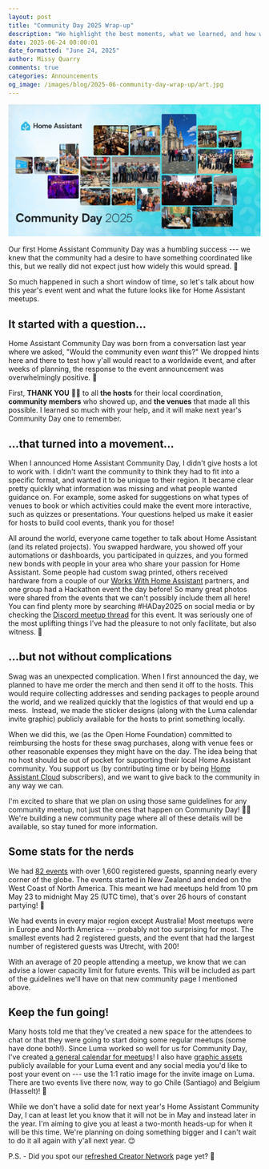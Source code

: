 ```yaml
---
layout: post
title: "Community Day 2025 Wrap-up"
description: "We highlight the best moments, what we learned, and how we will keep supporting meetups worldwide."
date: 2025-06-24 00:00:01
date_formatted: "June 24, 2025"
author: Missy Quarry
comments: true
categories: Announcements
og_image: /images/blog/2025-06-community-day-wrap-up/art.jpg
---
```


<img src='/images/blog/2025-06-community-day-wrap-up/art.jpg' style='border: 0;box-shadow: none;' alt="Pictures of multiple community day meetups">

Our first Home Assistant Community Day was a humbling success --- we knew that the community had a desire to have something coordinated like this, but we really did not expect just how widely this would spread. 💖

So much happened in such a short window of time, so let's talk about how this year's event went and what the future looks like for Home Assistant meetups.<!--more-->

## It started with a question...

Home Assistant Community Day was born from a conversation last year where we asked, "Would the community even *want* this?" We dropped hints here and there to test how y'all would react to a worldwide event, and after weeks of planning, the response to the event announcement was overwhelmingly positive. 🤩

First, **THANK YOU** 🙏🏻 to all **the hosts** for their local coordination, **community members** who showed up, and **the venues** that made all this possible. I learned so much with your help, and it will make next year's Community Day one to remember.

## ...that turned into a movement...

When I announced Home Assistant Community Day, I didn't give hosts a lot to work with. I didn't want the community to think they had to fit into a specific format, and wanted it to be unique to their region. It became clear pretty quickly what information was missing and what people wanted guidance on. For example, some asked for suggestions on what types of venues to book or which activities could make the event more interactive, such as quizzes or presentations. Your questions helped us make it easier for hosts to build cool events, thank you for those!  

All around the world, everyone came together to talk about Home Assistant (and its related projects). You swapped hardware, you showed off your automations or dashboards, you participated in quizzes, and you formed new bonds with people in your area who share your passion for Home Assistant. Some people had custom swag printed, others received hardware from a couple of our [Works With Home Assistant](https://works-with.home-assistant.io/) partners, and one group had a Hackathon event the day before! So many great photos were shared from the events that we can't possibly include them all here! You can find plenty more by searching #HADay2025 on social media or by checking the [Discord meetup thread](https://discord.com/channels/330944238910963714/1364989531069091920/1375786903324070042) for this event. It was seriously one of the most uplifting things I've had the pleasure to not only facilitate, but also witness. 🥰

## ...but not without complications

Swag was an unexpected complication. When I first announced the day, we planned to have me order the merch and then send it off to the hosts. This would require collecting addresses and sending packages to people around the world, and we realized quickly that the logistics of that would end up a mess.  Instead, we made the sticker designs (along with the Luma calendar invite graphic) publicly available for the hosts to print something locally.

When we did this, we (as the Open Home Foundation) committed to reimbursing the hosts for these swag purchases, along with venue fees or other reasonable expenses they might have on the day. The idea being that no host should be out of pocket for supporting their local Home Assistant community. You support us (by contributing time or by being [Home Assistant Cloud](/cloud/) subscribers), and we want to give back to the community in any way we can.

I'm excited to share that we plan on using those same guidelines for any community meetup, not just the ones that happen on Community Day! 👏🏻 We're building a new community page where all of these details will be available, so stay tuned for more information.

## Some stats for the nerds

We had [82 events](https://lu.ma/haday2025) with over 1,600 registered guests, spanning nearly every corner of the globe. The events started in New Zealand and ended on the West Coast of North America. This meant we had meetups held from 10 pm May 23 to midnight May 25 (UTC time), that's over 26 hours of constant partying! 🥳

We had events in every major region except Australia! Most meetups were in Europe and North America --- probably not too surprising for most. The smallest events had 2 registered guests, and the event that had the largest number of registered guests was Utrecht, with 200!

With an average of 20 people attending a meetup, we know that we can advise a lower capacity limit for future events. This will be included as part of the guidelines we'll have on that new community page I mentioned above.

## Keep the fun going!

Many hosts told me that they've created a new space for the attendees to chat or that they were going to start doing some regular meetups (some have done both!). Since Luma worked so well for us for Community Day, I've created [a general calendar for meetups](https://lu.ma/homeassistant)! I also have [graphic assets](https://drive.google.com/drive/folders/1i7Ta0910ozc66jKqhib5fCrOpYyt9b_J?usp=share_link) publicly available for your Luma event and any social media you'd like to post your event on --- use the 1:1 ratio image for the invite image on Luma. There are two events live there now, way to go Chile (Santiago) and Belgium (Hasselt)! 🤩

While we don't have a solid date for next year's Home Assistant Community Day, I can at least let you know that it will not be in May and instead later in the year. I'm aiming to give you at least a two-month heads-up for when it will be this time. We're planning on doing something bigger and I can't wait to do it all again with y'all next year. 😌

P.S. - Did you spot our [refreshed Creator Network](https://creators.home-assistant.io) page yet? 👀
